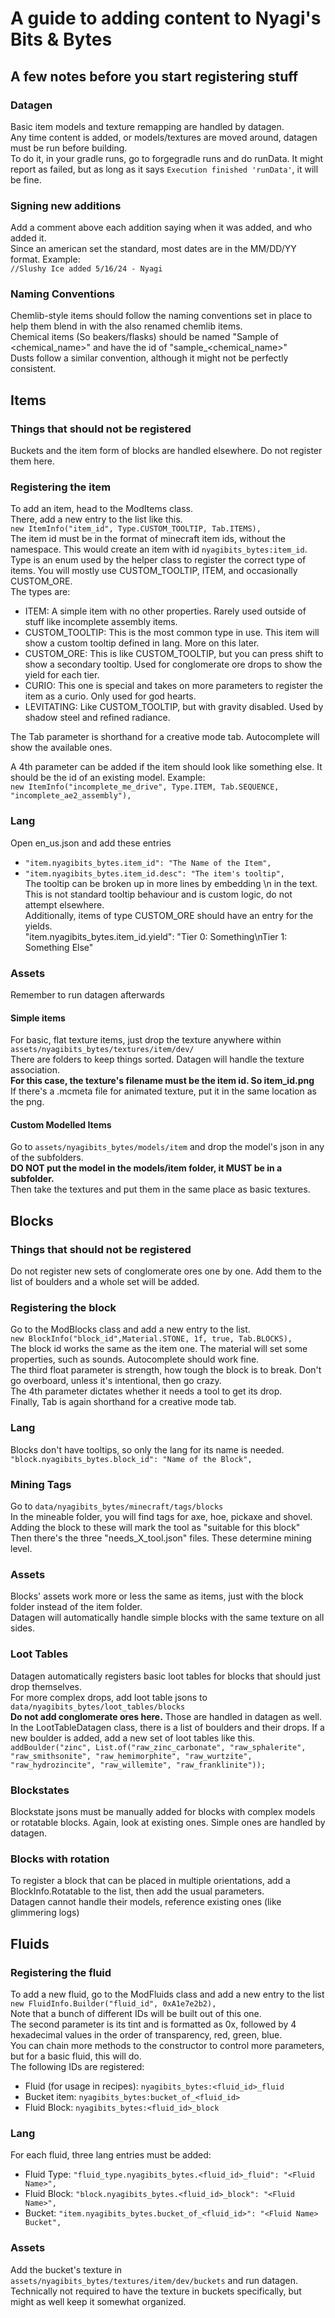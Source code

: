 # A guide to adding content to Nyagi's Bits & Bytes
## A few notes before you start registering stuff
### Datagen
Basic item models and texture remapping are handled by datagen.  
Any time content is added, or models/textures are moved around, datagen must be run before building.  
To do it, in your gradle runs, go to forgegradle runs and do runData.
It might report as failed, but as long as it says `Execution finished 'runData'`, it will be fine.
### Signing new additions
Add a comment above each addition saying when it was added, and who added it.  
Since an american set the standard, most dates are in the MM/DD/YY format. Example:  
`//Slushy Ice added 5/16/24 - Nyagi`
### Naming Conventions
Chemlib-style items should follow the naming conventions set in place to help them blend in with the also renamed chemlib items.  
Chemical items (So beakers/flasks) should be named "Sample of <chemical_name>" and have the id of "sample_<chemical_name>"  
Dusts follow a similar convention, although it might not be perfectly consistent.

## Items
### Things that should not be registered
Buckets and the item form of blocks are handled elsewhere. Do not register them here.
### Registering the item
To add an item, head to the ModItems class.  
There, add a new entry to the list like this.  
`new ItemInfo("item_id", Type.CUSTOM_TOOLTIP, Tab.ITEMS),`  
The item id must be in the format of minecraft item ids, without the namespace. This would create an item with id `nyagibits_bytes:item_id`.  
Type is an enum used by the helper class to register the correct type of items. You will mostly use CUSTOM_TOOLTIP, ITEM, and occasionally CUSTOM_ORE.  
The types are:  
- ITEM: A simple item with no other properties. Rarely used outside of stuff like incomplete assembly items.
- CUSTOM_TOOLTIP: This is the most common type in use. This item will show a custom tooltip defined in lang. More on this later.
- CUSTOM_ORE: This is like CUSTOM_TOOLTIP, but you can press shift to show a secondary tooltip. Used for conglomerate ore drops to show the yield for each tier.
- CURIO: This one is special and takes on more parameters to register the item as a curio. Only used for god hearts.
- LEVITATING: Like CUSTOM_TOOLTIP, but with gravity disabled. Used by shadow steel and refined radiance.

The Tab parameter is shorthand for a creative mode tab. Autocomplete will show the available ones.  

A 4th parameter can be added if the item should look like something else. It should be the id of an existing model. Example:  
`new ItemInfo("incomplete_me_drive", Type.ITEM, Tab.SEQUENCE, "incomplete_ae2_assembly"),`

### Lang
Open en_us.json and add these entries
- `"item.nyagibits_bytes.item_id": "The Name of the Item",`
- `"item.nyagibits_bytes.item_id.desc": "The item's tooltip",`  
The tooltip can be broken up in more lines by embedding \n in the text. This is not standard tooltip behaviour and is custom logic, do not attempt elsewhere.  
Additionally, items of type CUSTOM_ORE should have an entry for the yields.  
"item.nyagibits_bytes.item_id.yield": "Tier 0: Something\nTier 1: Something Else"

### Assets
Remember to run datagen afterwards
#### Simple items
For basic, flat texture items, just drop the texture anywhere within `assets/nyagibits_bytes/textures/item/dev/`  
There are folders to keep things sorted. Datagen will handle the texture association.    
**For this case, the texture's filename must be the item id. So item_id.png**  
If there's a .mcmeta file for animated texture, put it in the same location as the png.
#### Custom Modelled Items
Go to `assets/nyagibits_bytes/models/item` and drop the model's json in any of the subfolders.  
**DO NOT put the model in the models/item folder, it MUST be in a subfolder.**  
Then take the textures and put them in the same place as basic textures.

## Blocks
### Things that should not be registered
Do not register new sets of conglomerate ores one by one. Add them to the list of boulders and a whole set will be added.  
### Registering the block
Go to the ModBlocks class and add a new entry to the list.  
`new BlockInfo("block_id",Material.STONE, 1f, true, Tab.BLOCKS),`  
The block id works the same as the item one. The material will set some properties, such as sounds. Autocomplete should work fine.  
The third float parameter is strength, how tough the block is to break. Don't go overboard, unless it's intentional, then go crazy.  
The 4th parameter dictates whether it needs a tool to get its drop.  
Finally, Tab is again shorthand for a creative mode tab.
### Lang
Blocks don't have tooltips, so only the lang for its name is needed.
`"block.nyagibits_bytes.block_id": "Name of the Block",`
### Mining Tags
Go to `data/nyagibits_bytes/minecraft/tags/blocks`  
In the mineable folder, you will find tags for axe, hoe, pickaxe and shovel. Adding the block to these will mark the tool as "suitable for this block"  
Then there's the three "needs_X_tool.json" files. These determine mining level.
### Assets
Blocks' assets work more or less the same as items, just with the block folder instead of the item folder.  
Datagen will automatically handle simple blocks with the same texture on all sides.
### Loot Tables
Datagen automatically registers basic loot tables for blocks that should just drop themselves.  
For more complex drops, add loot table jsons to `data/nyagibits_bytes/loot_tables/blocks`  
**Do not add conglomerate ores here.** Those are handled in datagen as well. In the LootTableDatagen class, there is a list of boulders and their drops. If a new boulder is added, add a new set of loot tables like this.  
`addBoulder("zinc", List.of("raw_zinc_carbonate", "raw_sphalerite", "raw_smithsonite", "raw_hemimorphite", "raw_wurtzite", "raw_hydrozincite", "raw_willemite", "raw_franklinite"));`
### Blockstates
Blockstate jsons must be manually added for blocks with complex models or rotatable blocks. Again, look at existing ones. Simple ones are handled by datagen.
### Blocks with rotation
To register a block that can be placed in multiple orientations, add a BlockInfo.Rotatable to the list, then add the usual parameters.  
Datagen cannot handle their models, reference existing ones (like glimmering logs)

## Fluids
### Registering the fluid
To add a new fluid, go to the ModFluids class and add a new entry to the list
`new FluidInfo.Builder("fluid_id", 0xA1e7e2b2),`  
Note that a bunch of different IDs will be built out of this one.  
The second parameter is its tint and is formatted as 0x, followed by 4 hexadecimal values in the order of transparency, red, green, blue.  
You can chain more methods to the constructor to control more parameters, but for a basic fluid, this will do.  
The following IDs are registered:
- Fluid (for usage in recipes): `nyagibits_bytes:<fluid_id>_fluid`
- Bucket item: `nyagibits_bytes:bucket_of_<fluid_id>`
- Fluid Block: `nyagibits_bytes:<fluid_id>_block`
### Lang
For each fluid, three lang entries must be added:
- Fluid Type: `"fluid_type.nyagibits_bytes.<fluid_id>_fluid": "<Fluid Name>",`
- Fluid Block: `"block.nyagibits_bytes.<fluid_id>_block": "<Fluid Name>",`
- Bucket: `"item.nyagibits_bytes.bucket_of_<fluid_id>": "<Fluid Name> Bucket",`
### Assets
Add the bucket's texture in `assets/nyagibits_bytes/textures/item/dev/buckets` and run datagen.  
Technically not required to have the texture in buckets specifically, but might as well keep it somewhat organized.